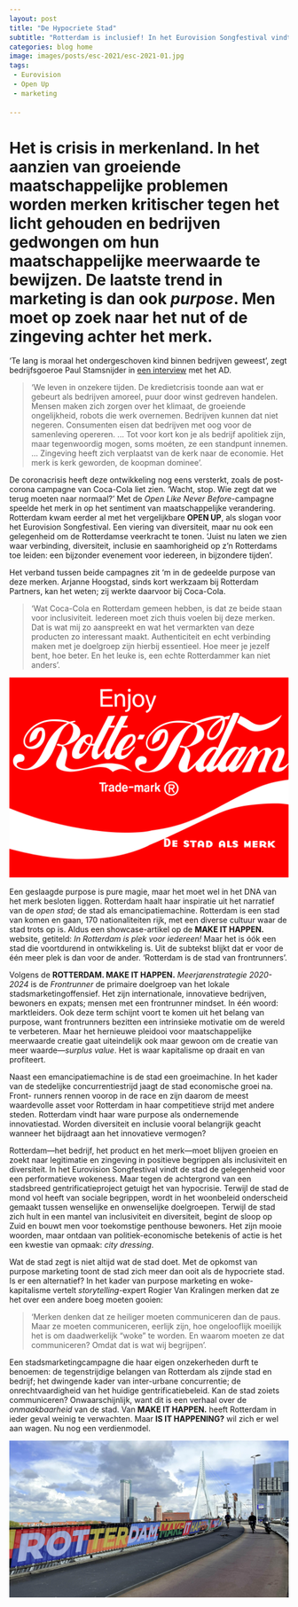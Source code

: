 ```yaml
---
layout: post
title: "De Hypocriete Stad"
subtitle: "Rotterdam is inclusief! In het Eurovision Songfestival vindt de stad de gelegenheid om dat tentoon te stellen. Of is het een kwestie van opmaak? City dressing?"
categories: blog home
image: images/posts/esc-2021/esc-2021-01.jpg
tags: 
 - Eurovision 
 - Open Up
 - marketing

---
```

# Het is crisis in merkenland. In het aanzien van groeiende maatschappelijke problemen worden merken kritischer tegen het licht gehouden en bedrijven gedwongen om hun maatschappelijke meerwaarde te bewijzen. De laatste trend in marketing is dan ook _purpose_. Men moet op zoek naar het nut of de zingeving achter het merk.

‘Te lang is moraal het ondergeschoven kind binnen bedrijven geweest’, zegt bedrijfsgoeroe Paul Stamsnijder in [een interview](https://www.ad.nl/economie/winst-is-uit-moraal-is-in-bedrijven-kunnen-zorgen-om-milieu-niet-negeren~a30a86ad/) met het AD.

>‘We leven in onzekere tijden. De kredietcrisis toonde aan wat er gebeurt als bedrijven amoreel, puur door winst gedreven handelen. Mensen maken zich zorgen over het klimaat, de groeiende ongelijkheid, robots die werk overnemen. Bedrijven kunnen dat niet negeren. Consumenten eisen dat bedrijven met oog voor de samenleving opereren. ... Tot voor kort kon je als bedrijf apolitiek zijn, maar tegenwoordig mogen, soms moéten, ze een standpunt innemen. ... Zingeving heeft zich verplaatst van de kerk naar de economie. Het merk is kerk geworden, de koopman dominee’.

De coronacrisis heeft deze ontwikkeling nog eens versterkt, zoals de post-corona campagne van Coca-Cola liet zien. ‘Wacht, stop. Wie zegt dat we terug moeten naar normaal?’ Met de _Open Like Never Before_-campagne speelde het merk in op het sentiment van maatschappelijke verandering. Rotterdam kwam eerder al met het vergelijkbare **OPEN UP**, als slogan voor het Eurovision Songfestival. Een viering van diversiteit, maar nu ook een gelegenheid om de Rotterdamse veerkracht te tonen. ‘Juist nu laten we zien waar verbinding, diversiteit, inclusie en saamhorigheid op z’n Rotterdams toe leiden: een bijzonder evenement voor iedereen, in bijzondere tijden’.

Het verband tussen beide campagnes zit ‘m in de gedeelde purpose van deze merken. Arjanne Hoogstad, sinds kort werkzaam bij Rotterdam Partners, kan het weten; zij werkte daarvoor bij Coca-Cola.

>‘Wat Coca-Cola en Rotterdam gemeen hebben, is dat ze beide staan voor inclusiviteit. Iedereen moet zich thuis voelen bij deze merken. Dat is wat mij zo aanspreekt en wat het vermarkten van deze producten zo interessant maakt. Authenticiteit en echt verbinding maken met je doelgroep zijn hierbij essentieel. Hoe meer je jezelf bent, hoe beter. En het leuke is, een echte Rotterdammer kan niet anders’.

![Rotte-Rotterdam](images/posts/esc-2021/rotte-rdam.jpg)

Een geslaagde purpose is pure magie, maar het moet wel in het DNA van het merk besloten liggen. Rotterdam haalt haar inspiratie uit het narratief van de _open stad_; de stad als emancipatiemachine. Rotterdam is een stad van komen en gaan, 170 nationaliteiten rijk, met een diverse cultuur waar de stad trots op is. Aldus een showcase-artikel op de **MAKE IT HAPPEN.** website, getiteld: _In Rotterdam is plek voor iedereen!_ Maar het is óók een stad die voortdurend in ontwikkeling is. Uit de subtekst blijkt dat er voor de één meer plek is dan voor de ander. ‘Rotterdam is de stad van frontrunners’.

Volgens de **ROTTERDAM. MAKE IT HAPPEN.** _Meerjarenstrategie 2020-2024_ is de _Frontrunner_ de primaire doelgroep van het lokale stadsmarketingoffensief. Het zijn internationale, innovatieve bedrijven, bewoners en expats; mensen met een frontrunner mindset. In één woord: marktleiders. Ook deze term schijnt voort te komen uit het belang van purpose, want frontrunners bezitten een intrinsieke motivatie om de wereld te verbeteren. Maar het hernieuwe pleidooi voor maatschappelijke meerwaarde creatie gaat uiteindelijk ook maar gewoon om de creatie van meer waarde—_surplus value_. Het is waar kapitalisme op draait en van profiteert.

Naast een emancipatiemachine is de stad een groeimachine. In het kader van de stedelijke concurrentiestrijd jaagt de stad economische groei na. Front-
runners rennen voorop in de race en zijn daarom de meest waardevolle asset voor Rotterdam in haar competitieve strijd met andere steden. Rotterdam vindt haar ware purpose als ondernemende innovatiestad. Worden diversiteit en inclusie vooral belangrijk geacht wanneer het bijdraagt aan het innovatieve vermogen?

Rotterdam—het bedrijf, het product en het merk—moet blijven groeien en zoekt naar legitimatie en zingeving in positieve begrippen als inclusiviteit en diversiteit. In het Eurovision Songfestival vindt de stad de gelegenheid voor een performatieve wokeness. Maar tegen de achtergrond van een stadsbreed gentrificatieproject getuigt het van hypocrisie. Terwijl de stad de mond vol heeft van sociale begrippen, wordt in het woonbeleid onderscheid gemaakt tussen wenselijke en onwenselijke doelgroepen. Terwijl de stad zich hult in een mantel van inclusiviteit en diversiteit, begint de sloop op Zuid en bouwt men voor toekomstige penthouse bewoners. Het zijn mooie woorden, maar ontdaan van politiek-economische betekenis of actie is het een kwestie van opmaak: _city dressing_.

Wat de stad zegt is niet altijd wat de stad doet. Met de opkomst van purpose marketing toont de stad zich meer dan ooit als de hypocriete stad. Is er een alternatief? In het kader van purpose marketing en woke-kapitalisme vertelt _storytelling_-expert Rogier Van Kralingen merken dat ze het over een andere boeg moeten gooien:

>‘Merken denken dat ze heiliger moeten communiceren dan de paus. Maar ze moeten communiceren, eerlijk zijn, hoe ongelooflijk moeilijk het is om daadwerkelijk “woke” te worden. En waarom moeten ze dat communiceren? Omdat dat is wat wij begrijpen’.

Een stadsmarketingcampagne die haar eigen onzekerheden durft te benoemen: de tegenstrijdige belangen van Rotterdam als zijnde stad en bedrijf; het dwingende kader van inter-urbane concurrentie; de onrechtvaardigheid van het huidige gentrificatiebeleid. Kan de stad zoiets communiceren? Onwaarschijnlijk, want dit is een verhaal over de _onmaakbaarheid_ van de stad. Van **MAKE IT HAPPEN.** heeft Rotterdam in ieder geval weinig te verwachten. Maar **IS IT HAPPENING?** wil zich er wel aan wagen. Nu nog een verdienmodel.

![Rotte-Rotterdam](images/posts/esc-2021/esc-2021-01.jpg)
